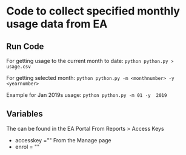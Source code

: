 # Code to collect specified monthly usage data from EA

## Run Code
For getting usage to the current month to date:
    ```
    python python.py > usage.csv
    ```

For getting selected month:
    ```
    python python.py -m <monthnumber> -y <yearnumber>
    ```

Example for Jan 2019s usage:
    ```
     python python.py -m 01 -y  2019
    ```

## Variables
The can be found in the EA Portal 
From Reports > Access Keys
- accesskey =""
From the Manage page
- enrol  = ""
